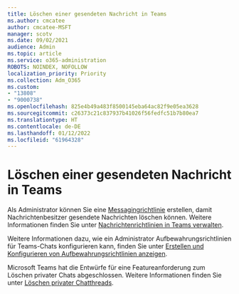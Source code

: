 ```yaml
---
title: Löschen einer gesendeten Nachricht in Teams
ms.author: cmcatee
author: cmcatee-MSFT
manager: scotv
ms.date: 09/02/2021
audience: Admin
ms.topic: article
ms.service: o365-administration
ROBOTS: NOINDEX, NOFOLLOW
localization_priority: Priority
ms.collection: Adm_O365
ms.custom:
- "13808"
- "9000738"
ms.openlocfilehash: 825e4b49a483f8500145eba64ac82f9e05ea3628
ms.sourcegitcommit: c26373c21c837937b41026f56fedfc51b7b80ea7
ms.translationtype: HT
ms.contentlocale: de-DE
ms.lasthandoff: 01/12/2022
ms.locfileid: "61964328"
---
```

# <a name="delete-a-sent-message-in-teams"></a>Löschen einer gesendeten Nachricht in Teams

Als Administrator können Sie eine [Messagingrichtlinie](https://admin.teams.microsoft.com/policies/messaging) erstellen, damit Nachrichtenbesitzer gesendete Nachrichten löschen können. Weitere Informationen finden Sie unter [Nachrichtenrichtlinien in Teams verwalten](https://docs.microsoft.com/microsoftteams/messaging-policies-in-teams).

Weitere Informationen dazu, wie ein Administrator Aufbewahrungsrichtlinien für Teams-Chats konfigurieren kann, finden Sie unter [Erstellen und Konfigurieren von Aufbewahrungsrichtlinien anzeigen](https://docs.microsoft.com/microsoft-365/compliance/create-retention-policies).

Microsoft Teams hat die Entwürfe für eine Featureanforderung zum Löschen privater Chats abgeschlossen. Weitere Informationen finden Sie unter [Löschen privater Chatthreads](https://aka.ms/TeamsFeedback).
